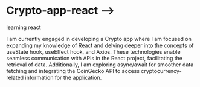 # Crypto-app-react -->
learning react 


I am currently engaged in developing a Crypto app where I am focused on expanding my knowledge of React and delving deeper into the concepts of useState hook, useEffect hook, and Axios. These technologies enable seamless communication with APIs in the React project, facilitating the retrieval of data. Additionally, I am exploring async/await for smoother data fetching and integrating the CoinGecko API to access cryptocurrency-related information for the application.
